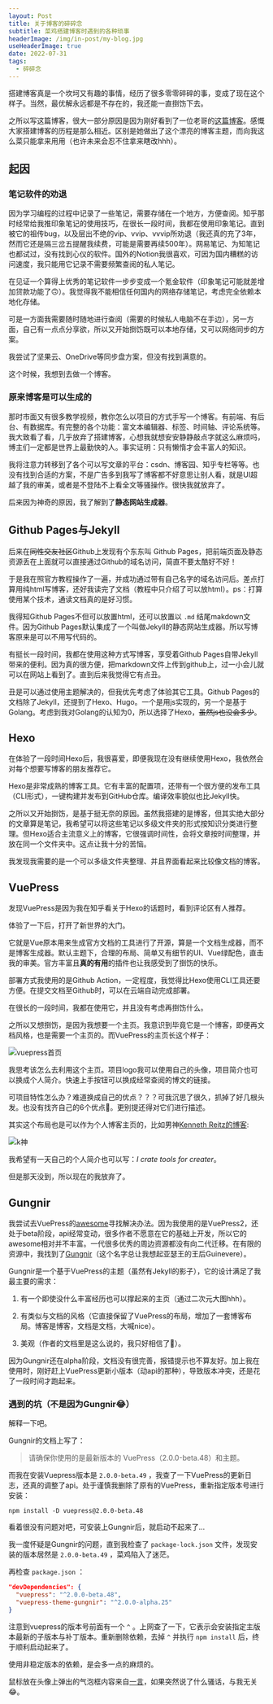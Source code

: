 ```yaml
---
layout: Post
title: 关于博客的碎碎念
subtitle: 菜鸡搭建博客时遇到的各种琐事
headerImage: /img/in-post/my-blog.jpg
useHeaderImage: true
date: 2022-07-31
tags: 
  - 碎碎念
---
```


搭建博客真是一个坎坷又有趣的事情，经历了很多零零碎碎的事，变成了现在这个样子。当然，最优解永远都是不存在的，我还能一直捯饬下去。

<!-- more -->

之所以写这篇博客，很大一部分原因是因为刚好看到了一位老哥的[这篇博客](https://blog.zxh.io/post/2020/10/07/my-blog/)。感慨大家搭建博客的历程是那么相近。区别是她做出了这个漂亮的博客主题，而向我这么菜只能拿来用用（也许未来会忍不住拿来瞎改hhh）。

## 起因

### 笔记软件的劝退

因为学习编程的过程中记录了一些笔记，需要存储在一个地方，方便查阅。知乎那时经常给我推印象笔记的使用技巧，在很长一段时间，我都在使用印象笔记。直到被它的祖传bug，以及层出不绝的vip、vvip、vvvip所劝退（我还真的充了3年，然而它还是隔三岔五提醒我续费，可能是需要再续500年）。网易笔记、为知笔记也都试过，没有找到心仪的软件。国外的Notion我很喜欢，可因为国内糟糕的访问速度，我只能用它记录不需要频繁查阅的私人笔记。

在见证一个算得上优秀的笔记软件一步步变成一个氪金软件（印象笔记可能就差增加贷款功能了:upside_down_face:）。我觉得我不能相信任何国内的网络存储笔记，考虑完全依赖本地化存储。

可是一方面我需要随时随地进行查阅（需要的时候私人电脑不在手边），另一方面，自己有一点点分享欲，所以又开始捯饬既可以本地存储，又可以网络同步的方案。

我尝试了坚果云、OneDrive等同步盘方案，但没有找到满意的。

这个时候，我想到去做一个博客。

### 原来博客是可以生成的

那时市面又有很多教学视频，教你怎么以项目的方式手写一个博客。有前端、有后台、有数据库。有完整的各个功能：富文本编辑器、标签、时间轴、评论系统等。我大致看了看，几乎放弃了搭建博客，心想我就想安安静静敲点字就这么麻烦吗，博主们一定都是世界上最勤快的人。事实证明：只有懒惰才会丰富人的知识。

我将注意力转移到了各个可以写文章的平台：csdn、博客园、知乎专栏等等。也没有找到合适的方案，不是广告多到我写了博客都不好意思让别人看，就是UI超越了我的审美，或者是不登陆不上看全文等骚操作。很快我就放弃了。

后来因为神奇的原因，我了解到了**静态网站生成器**。

## Github Pages与Jekyll

后来在~~同性交友社区~~Github上发现有个东东叫 Github Pages，把前端页面及静态资源丢在上面就可以直接通过Github的域名访问，简直不要太酷好不好！

于是我在照官方教程操作了一遍，并成功通过带有自己名字的域名访问后。差点打算用纯html写博客，还好我读完了文档（教程中只介绍了可以放html）。ps：打算使用某个技术，通读文档真的是好习惯。

我得知Github Pages不但可以放置html，还可以放置以 `.md` 结尾makdown文件。因为Github Pages默认集成了一个叫做Jekyll的静态网站生成器。所以写博客原来是可以不用写代码的。

有挺长一段时间，我都在使用这种方式写博客，享受着Github Pages自带Jekyll带来的便利。因为真的很方便，把markdown文件上传到github上，过一小会儿就可以在网站上看到了。直到后来我觉得它有点丑。

丑是可以通过使用主题解决的，但我优先考虑了体验其它工具。Github Pages的文档除了Jekyll，还提到了Hexo、Hugo。一个是用js实现的，另一个是基于Golang。考虑到我对Golang的认知为0，所以选择了Hexo，~~虽然js也没会多少~~。

## Hexo

在体验了一段时间Hexo后，我很喜爱，即便我现在没有继续使用Hexo，我依然会对每个想要写博客的朋友推荐它。

Hexo是非常成熟的博客工具。它有丰富的配置项，还带有一个很方便的发布工具（CLI形式），一键构建并发布到GitHub仓库。编译效率貌似也比Jekyll快。

之所以又开始捯饬，是基于挺无奈的原因。虽然我搭建的是博客，但其实绝大部分的文章算是笔记，我希望可以将这些笔记以多级文件夹的形式按知识分类进行整理。但Hexo适合主流意义上的博客，它很强调时间性，会将文章按时间整理，并放在同一个文件夹中。这点让我十分的苦恼。

我发现我需要的是一个可以多级文件夹整理、并且界面看起来比较像文档的博客。

## VuePress

发现VuePress是因为我在知乎看关于Hexo的话题时，看到评论区有人推荐。

体验了一下后，打开了新世界的大门。

它就是Vue原本用来生成官方文档的工具进行了开源，算是一个文档生成器，而不是博客生成器。默认主题下，合理的布局、简单又有细节的UI、Vue绿配色，直击我的审美。官方丰富且**真的有用**的插件也让我感受到了捯饬的快乐。

部署方式我使用的是Github Action，一定程度，我觉得比Hexo使用CLI工具还要方便。在提交文档至Github时，可以在云端自动完成部署。

在很长的一段时间，我都在使用它，并且没有考虑再捯饬什么。

之所以又想捯饬，是因为我想要一个主页。我意识到毕竟它是一个博客，即便再文档风格，也是需要一个主页的。而VuePress的主页长这个样子：

![vuepress首页](./my-blog.assets/vuepress.png)

我思考该怎么去利用这个主页。项目logo我可以使用自己的头像，项目简介也可以换成个人简介。快速上手按钮可以换成经常查阅的博文的链接。

可项目特性怎么办？难道换成自己的优点？？？可我沉思了很久，抓掉了好几根头发。也没有找齐自己的6个优点:rofl:。更别提还得对它们进行描述。

其实这个布局也是可以作为个人博客主页的，比如男神[Kenneth Reitz的博客](https://kennethreitz.org/):

![k神](./my-blog.assets/kennethreitz.png)

我希望有一天自己的个人简介也可以写：*I crate tools for creater*。

但是那天没到，所以现在的我放弃了。

## Gungnir

我尝试去VuePress的[awesome](https://github.com/vuepress/awesome-vuepress/blob/main/v2.md)寻找解决办法。因为我使用的是VuePress2，还处于beta阶段，api经常变动，很多作者不愿意在它的基础上开发，所以它的awesome相对并不丰富。一代很多优秀的周边资源都没有向二代迁移。在有限的资源中，我找到了[Gungnir](https://v2-vuepress-theme-gungnir.vercel.app/)（这个名字总让我想起亚瑟王的王后Guinevere）。

Gungnir是一个基于VuePress的主题（虽然有Jekyll的影子），它的设计满足了我最主要的需求：

1. 有一个即使没什么丰富经历也可以撑起来的主页（通过二次元大图hhh）。

2. 有类似与文档的风格（它直接保留了VuePress的布局，增加了一套博客布局。博客是博客，文档是文档，大喊nice）。

3. 美观（作者的文档里是这么说的，我只好相信了:rofl:）。

因为Gungnir还在alpha阶段，文档没有很完善，报错提示也不算友好。加上我在使用时，刚好赶上VuePress更新小版本（动api的那种），导致版本冲突，还是花了一段时间才跑起来。

### 遇到的坑（不是因为Gungnir:joy:）

解释一下吧。

Gungnir的文档上写了：

> 请确保你使用的是最新版本的 VuePress（2.0.0-beta.48）和主题。

而我在安装Vuepress版本是 `2.0.0-beta.49` ，我查了一下VuePress的更新日志，还真的调整了api。处于谨慎我删除了原有的VuePress，重新指定版本号进行安装：

```shell
npm install -D vuepress@2.0.0-beta.48
```

看着很没有问题对吧，可安装上Gungnir后，就启动不起来了...

我一度怀疑是Gungnir的问题，直到我检查了 `package-lock.json` 文件，发现安装的版本居然是 `2.0.0-beta.49` ，菜鸡陷入了迷茫。

再检查 `package.json` ：

```json
"devDependencies": {
  "vuepress": "^2.0.0-beta.48",
  "vuepress-theme-gungnir": "^2.0.0-alpha.25"
}
```

注意到vuepress的版本号前面有一个 `^` 。上网查了一下，它表示会安装指定主版本最新的子版本与补丁版本。重新删除依赖，去掉 `^` 并执行 `npm install` 后，终于顺利启动起来了。

使用非稳定版本的依赖，是会多一点的麻烦的。

鼠标放在头像上弹出的气泡框内容来自[一言](https://hitokoto.cn/)，如果突然说了什么骚话，与我无关:joy:。
